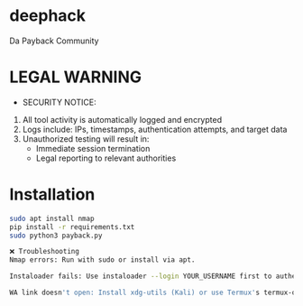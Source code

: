 # deephack
Da Payback Community 
# LEGAL WARNING
- SECURITY NOTICE:
1. All tool activity is automatically logged and encrypted
2. Logs include: IPs, timestamps, authentication attempts, and target data
3. Unauthorized testing will result in:
   - Immediate session termination
   - Legal reporting to relevant authorities

# Installation
```bash
sudo apt install nmap
pip install -r requirements.txt
sudo python3 payback.py

❌ Troubleshooting
Nmap errors: Run with sudo or install via apt.

Instaloader fails: Use instaloader --login YOUR_USERNAME first to authenticate.

WA link doesn't open: Install xdg-utils (Kali) or use Termux's termux-open-ur

